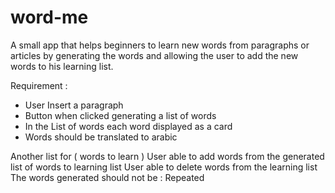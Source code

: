 # word-me

A small app that helps beginners to  learn new words from paragraphs or articles by generating the words and allowing the user to add the new words to his learning list.

Requirement :
<ul>
<li>User Insert a paragraph </li>
<li>Button when clicked  generating a list of words</li>
<li>In the List of words each word displayed as a card </li>
<li>Words should be translated to arabic </li>

</ul>
Another list for ( words to learn )
User able to add words from the generated list of words to learning list 
User able to delete words from the learning list 
The words generated should not be :
Repeated 
